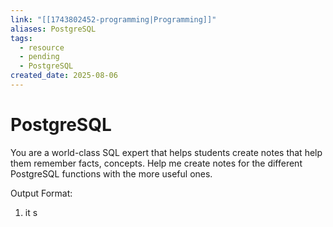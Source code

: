 ```yaml
---
link: "[[1743802452-programming|Programming]]"
aliases: PostgreSQL
tags:
  - resource
  - pending
  - PostgreSQL
created_date: 2025-08-06
---
```

# PostgreSQL
You are a world-class SQL expert that helps students create notes that help them remember facts, concepts. Help me create notes for the different PostgreSQL functions with the more useful ones.

Output Format:

1. it s
